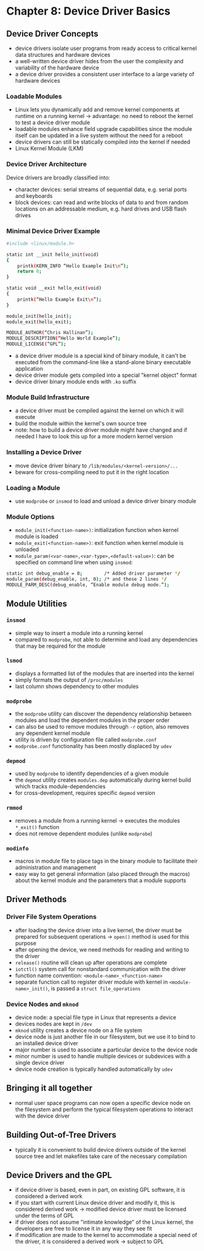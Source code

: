 # Chapter 8: Device Driver Basics

## Device Driver Concepts

- device drivers isolate user programs from ready access to critical kernel data
structures and hardware devices
- a well-written device driver hides from the user the complexity and variability
of the hardware device
- a device driver provides a consistent user interface to a large variety of
hardware devices

### Loadable Modules

- Linux lets you dynamically add and remove kernel components at runtime on a
running kernel -> advantage: no need to reboot the kernel to test a device driver
module
- loadable modules enhance field upgrade capabilities since the module itself
can be updated in a live system without the need for a reboot
- device drivers can still be statically compiled into the kernel if needed
- Linux Kernel Module (LKM)

### Device Driver Architecture

Device drivers are broadly classified into:
- character devices: serial streams of sequential data, e.g. serial ports and
keyboards
- block devices: can read and write blocks of data to and from random locations
on an addressable medium, e.g. hard drives and USB flash drives

### Minimal Device Driver Example

```bash
#include <linux/module.h>

static int __init hello_init(void)
{
    printk(KERN_INFO “Hello Example Init\n”);
    return 0;
}

static void __exit hello_exit(void)
{
    printk(“Hello Example Exit\n”);
}

module_init(hello_init);
module_exit(hello_exit);

MODULE_AUTHOR(“Chris Hallinan”);
MODULE_DESCRIPTION(“Hello World Example”);
MODULE_LICENSE(“GPL”);
```

- a device driver module is a special kind of binary module, it can't be executed
from the command-line like a stand-alone binary executable application
- device driver module gets compiled into a special "kernel object" format
- device driver binary module ends with `.ko` suffix

### Module Build Infrastructure

- a device driver must be compiled against the kernel on which it will execute
- build the module within the kernel's own source tree
- note: how to build a device driver module might have changed and if needed I
have to look this up for a more modern kernel version

### Installing a Device Driver

- move device driver binary to `/lib/modules/<kernel-version>/...`
- beware for cross-compiling need to put it in the right location

### Loading a Module

- use `modprobe` or `insmod` to load and unload a device driver binary module

### Module Options

- `module_init(<function-name>)`: initialization function when kernel module is
loaded
- `module_exit(<function-name>)`: exit function when kernel module is unloaded
- `module_param(<var-name>,<var-type>,<default-value>)`: can be specified on
command line when using `insmod`:

```bash
static int debug_enable = 0;        /* Added driver parameter */
module_param(debug_enable, int, 0); /* and these 2 lines */
MODULE_PARM_DESC(debug_enable, “Enable module debug mode.”);
```

## Module Utilities

### `insmod`

- simple way to insert a module into a running kernel
- compared to `modprobe`, not able to determine and load any dependencies that
may be required for the module

### `lsmod`

- displays a formatted list of the modules that are inserted into the kernel
- simply formats the output of `/proc/modules`
- last column shows dependency to other modules

### `modprobe`

- the `modprobe` utility can discover the dependency relationship between modules
and load the dependent modules in the proper order
- can also be used to remove modules through `-r` option, also removes any
dependent kernel module
- utility is driven by configuration file called `modprobe.conf`
- `modprobe.conf` functionality has been mostly displaced by `udev`

### `depmod`

- used by `modprobe` to identify dependencies of a given module
- the `depmod` utility creates `modules.dep` automatically during kernel build
which tracks module-dependencies
- for cross-development, requires specific `depmod` version

### `rmmod`

- removes a module from a running kernel -> executes the modules `*_exit()`
function
- does not remove dependent modules (unlike `modprobe`)

### `modinfo`

- macros in module file to place tags in the binary module to facilitate their
administration and management
- easy way to get general information (also placed through the macros) about the
kernel module and the parameters that a module supports

## Driver Methods

### Driver File System Operations

- after loading the device driver into a live kernel, the driver must be
prepared for subsequent operations -> `open()` method is used for this purpose
- after opening the device, we need methods for reading and writing to the
driver
- `release()` routine will clean up after operations are complete
- `iotctl()` system call for nonstandard communication with the driver
- function name convention: `<module-name>_<function-name>`
- separate function call to register driver module with kernel in `<module-name>_init()`,
is passed a `struct file_operations`

### Device Nodes and `mknod`

- device node: a special file type in Linux that represents a device
- devices nodes are kept in `/dev`
- `mknod` utility creates a device node on a file system
- device node is just another file in our filesystem, but we use it to bind to
an installed device driver
- major number is used to associate a particular device to the device node
- minor number is used to handle multiple devices or subdevices with a single
device driver
- device node creation is typically handled automatically by `udev`

## Bringing it all together

- normal user space programs can now open a specific device node on the filesystem
and perform the typical filesystem operations to interact with the device driver

## Building Out-of-Tree Drivers

- typically it is convenient to build device drivers outside of the kernel
source tree and let makefiles take care of the necessary compilation

## Device Drivers and the GPL

- if device driver is based, even in part, on existing GPL software, it is
considered a derived work
- if you start with current Linux device driver and modify it, this is considered
derived work -> modified device driver must be licensed under the terms of GPL
- if driver does not assume "intimate knowledge" of the Linux kernel, the
developers are free to license it in any way they see fit
- if modification are made to the kernel to accommodate a special need of the
driver, it is considered a derived work -> subject to GPL


